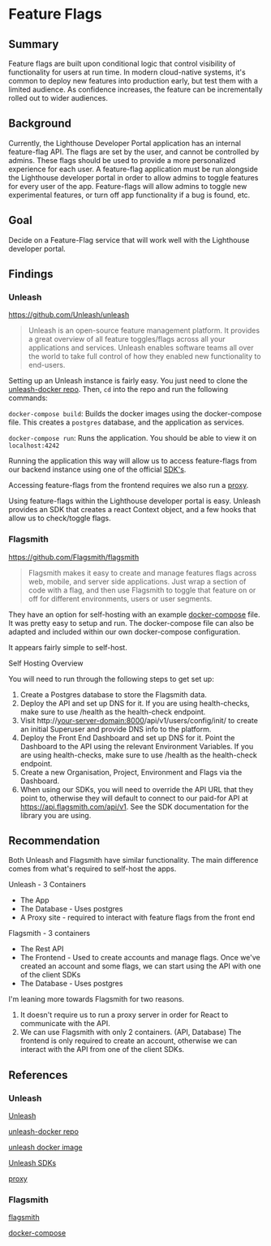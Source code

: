 # Feature Flags

## Summary

Feature flags are built upon conditional logic that control visibility of functionality for users at run time. In modern cloud-native systems, it's common to deploy new features into production early, but test them with a limited audience. As confidence increases, the feature can be incrementally rolled out to wider audiences.

## Background

Currently, the Lighthouse Developer Portal application has an internal feature-flag API. The flags are set by the user, and cannot be controlled by admins. These flags should be used to provide a more personalized experience for each user. A feature-flag application must be run alongside the Lighthouse developer portal in order to allow admins to toggle features for every user of the app. Feature-flags will allow admins to toggle new experimental features, or turn off app functionality if a bug is found, etc.

## Goal

Decide on a Feature-Flag service that will work well with the Lighthouse developer portal.

## Findings

### Unleash

https://github.com/Unleash/unleash

> Unleash is an open-source feature management platform. It provides a great overview of all feature toggles/flags across all your applications and services. Unleash enables software teams all over the world to take full control of how they enabled new functionality to end-users.

Setting up an Unleash instance is fairly easy. You just need to clone the [unleash-docker repo](https://github.com/Unleash/unleash-docker). Then, `cd` into the repo and run the following commands:

`docker-compose build`: Builds the docker images using the docker-compose file. This creates a `postgres` database, and the application as services.

`docker-compose run`: Runs the application. You should be able to view it on `localhost:4242`

Running the application this way will allow us to access feature-flags from our backend instance using one of the official [SDK's](https://docs.getunleash.io/sdks).

Accessing feature-flags from the frontend requires we also run a [proxy](https://docs.getunleash.io/sdks/unleash-proxy).

Using feature-flags within the Lighthouse developer portal is easy. Unleash provides an SDK that creates a react Context object, and a few hooks that allow us to check/toggle flags.

### Flagsmith

https://github.com/Flagsmith/flagsmith

> Flagsmith makes it easy to create and manage features flags across web, mobile, and server side applications. Just wrap a section of code with a flag, and then use Flagsmith to toggle that feature on or off for different environments, users or user segments.

They have an option for self-hosting with an example [docker-compose](https://github.com/Flagsmith/self-hosted/blob/master/docker-compose.yml) file. It was pretty easy to setup and run. The docker-compose file can also be adapted and included within our own docker-compose configuration.

It appears fairly simple to self-host.

Self Hosting Overview​

You will need to run through the following steps to get set up:

1. Create a Postgres database to store the Flagsmith data.
2. Deploy the API and set up DNS for it. If you are using health-checks, make sure to use /health as the health-check endpoint.
3. Visit http://<your-server-domain:8000>/api/v1/users/config/init/ to create an initial Superuser and provide DNS info to the platform.
4. Deploy the Front End Dashboard and set up DNS for it. Point the Dashboard to the API using the relevant Environment Variables. If you are using health-checks, make sure to use /health as the health-check endpoint.
5. Create a new Organisation, Project, Environment and Flags via the Dashboard.
6. When using our SDKs, you will need to override the API URL that they point to, otherwise they will default to connect to our paid-for API at https://api.flagsmith.com/api/v1. See the SDK documentation for the library you are using.

## Recommendation

Both Unleash and Flagsmith have similar functionality. The main difference comes from what's required to self-host the apps.

Unleash - 3 Containers

- The App
- The Database - Uses postgres
- A Proxy site - required to interact with feature flags from the front end

Flagsmith - 3 containers

- The Rest API
- The Frontend - Used to create accounts and manage flags. Once we've created an account and some flags, we can start using the API with one of the client SDKs
- The Database - Uses postgres

I'm leaning more towards Flagsmith for two reasons.

1. It doesn't require us to run a proxy server in order for React to communicate with the API.
2. We can use Flagsmith with only 2 containers. (API, Database) The frontend is only required to create an account, otherwise we can interact with the API from one of the client SDKs.

## References

### Unleash

[Unleash](https://github.com/Unleash/unleash)

[unleash-docker repo](https://github.com/Unleash/unleash-docker)

[unleash docker image](https://hub.docker.com/r/unleashorg/unleash-server/)

[Unleash SDKs](https://docs.getunleash.io/sdks)

[proxy](https://docs.getunleash.io/sdks/unleash-proxy)

### Flagsmith

[flagsmith](https://github.com/Flagsmith/flagsmith)

[docker-compose](https://github.com/Flagsmith/self-hosted/blob/master/docker-compose.yml)
